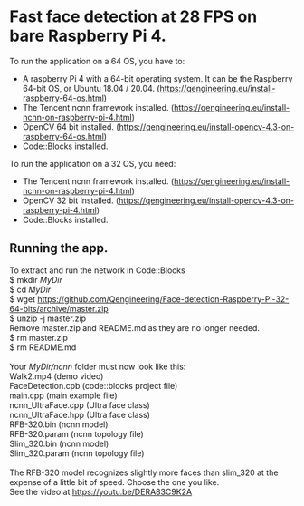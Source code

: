# Fast face detection at 28 FPS on bare Raspberry Pi 4.
To run the application on a 64 OS, you have to:<br/>
- A raspberry Pi 4 with a 64-bit operating system. It can be the Raspberry 64-bit OS, or Ubuntu 18.04 / 20.04. (https://qengineering.eu/install-raspberry-64-os.html) <br/>
- The Tencent ncnn framework installed. (https://qengineering.eu/install-ncnn-on-raspberry-pi-4.html) <br/>
- OpenCV 64 bit installed. (https://qengineering.eu/install-opencv-4.3-on-raspberry-64-os.html) <br/>
- Code::Blocks installed.<br/>

To run the application on a 32 OS, you need:<br/>
- The Tencent ncnn framework installed. (https://qengineering.eu/install-ncnn-on-raspberry-pi-4.html) <br/>
- OpenCV 32 bit installed. (https://qengineering.eu/install-opencv-4.3-on-raspberry-pi-4.html) <br/>
- Code::Blocks installed.
## Running the app.
To extract and run the network in Code::Blocks <br/>
$ mkdir *MyDir* <br/>
$ cd *MyDir* <br/>
$ wget https://github.com/Qengineering/Face-detection-Raspberry-Pi-32-64-bits/archive/master.zip <br/>
$ unzip -j master.zip <br/>
Remove master.zip and README.md as they are no longer needed. <br/> 
$ rm master.zip <br/>
$ rm README.md <br/> <br/>
Your *MyDir/ncnn* folder must now look like this: <br/> 
Walk2.mp4 (demo video)<br/>
FaceDetection.cpb (code::blocks project file)<br/>
main.cpp (main example file)<br/>
ncnn_UltraFace.cpp (Ultra face class)<br/>
ncnn_UltraFace.hpp (Ultra face class)<br/>
RFB-320.bin (ncnn model)<br/>
RFB-320.param (ncnn topology file)<br/>
Slim_320.bin (ncnn model)<br/>
Slim_320.param (ncnn topology file)<br/>
 <br/>
The RFB-320 model recognizes slightly more faces than slim_320 at the expense of a little bit of speed. Choose the one you like.<br/>
See the video at https://youtu.be/DERA83C9K2A
